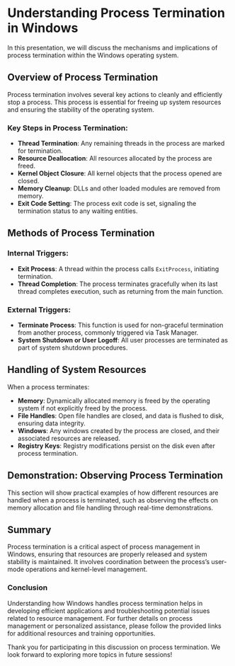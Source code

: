 # Understanding Process Termination in Windows

In this presentation, we will discuss the mechanisms and implications of process termination within the Windows operating system.

## Overview of Process Termination

Process termination involves several key actions to cleanly and efficiently stop a process. This process is essential for freeing up system resources and ensuring the stability of the operating system.

### Key Steps in Process Termination:
- **Thread Termination**: Any remaining threads in the process are marked for termination.
- **Resource Deallocation**: All resources allocated by the process are freed.
- **Kernel Object Closure**: All kernel objects that the process opened are closed.
- **Memory Cleanup**: DLLs and other loaded modules are removed from memory.
- **Exit Code Setting**: The process exit code is set, signaling the termination status to any waiting entities.

## Methods of Process Termination

### Internal Triggers:
- **Exit Process**: A thread within the process calls `ExitProcess`, initiating termination.
- **Thread Completion**: The process terminates gracefully when its last thread completes execution, such as returning from the main function.

### External Triggers:
- **Terminate Process**: This function is used for non-graceful termination from another process, commonly triggered via Task Manager.
- **System Shutdown or User Logoff**: All user processes are terminated as part of system shutdown procedures.

## Handling of System Resources

When a process terminates:
- **Memory**: Dynamically allocated memory is freed by the operating system if not explicitly freed by the process.
- **File Handles**: Open file handles are closed, and data is flushed to disk, ensuring data integrity.
- **Windows**: Any windows created by the process are closed, and their associated resources are released.
- **Registry Keys**: Registry modifications persist on the disk even after process termination.

## Demonstration: Observing Process Termination

This section will show practical examples of how different resources are handled when a process is terminated, such as observing the effects on memory allocation and file handling through real-time demonstrations.

## Summary

Process termination is a critical aspect of process management in Windows, ensuring that resources are properly released and system stability is maintained. It involves coordination between the process’s user-mode operations and kernel-level management.

### Conclusion

Understanding how Windows handles process termination helps in developing efficient applications and troubleshooting potential issues related to resource management. For further details on process management or personalized assistance, please follow the provided links for additional resources and training opportunities.

Thank you for participating in this discussion on process termination. We look forward to exploring more topics in future sessions!

